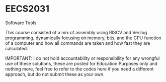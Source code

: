 # EECS2031
Software Tools

This course consisted of a mix of assembly using RISCV and Verilog programming, dynamically focusing on memory, bits, and the CPU function of a computer and how all commands are taken and how fast they are calculated.

IMPORTANT: I do not hold accountability or responsibility for any wrongful use of these solutions, these are posted for Education Purposes only and nothing more, feel free to refer to the codes here if you need a different approach, but do not submit these as your own.

